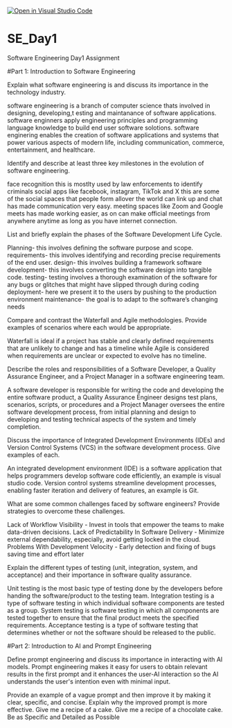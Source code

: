 [![Open in Visual Studio Code](https://classroom.github.com/assets/open-in-vscode-2e0aaae1b6195c2367325f4f02e2d04e9abb55f0b24a779b69b11b9e10269abc.svg)](https://classroom.github.com/online_ide?assignment_repo_id=15586839&assignment_repo_type=AssignmentRepo)
# SE_Day1
Software Engineering Day1 Assignment

#Part 1: Introduction to Software Engineering

Explain what software engineering is and discuss its importance in the technology industry.

software engineering is a branch of computer science thats involved in designing, developing,t esting and maintanance of software applications. software enginners apply engineering principles and programming language knowledge to build end user software solotions.
software enginering enables the creation of software applications and systems that power various aspects of modern life, including communication, commerce, entertainment, and healthcare.

Identify and describe at least three key milestones in the evolution of software engineering.

face recognition this is mostlty used by law enforcements to identify criminals 
social apps like facebook, instagram, TikTok and X this are some of the social spaces that people form allover the world can link up and chat has made communication very easy.
meeting spaces like Zoom and Google meets has made working easier, as on can make official meetings from anywhere anytime as long as you have internet connection.

List and briefly explain the phases of the Software Development Life Cycle.

Planning- this involves defining the software purpose and scope.
requirements- this involves identifying and recording precise requirements of the end user.
design- this involves building a framework
software development- this involves converting the software design into tangible code.
testing- testing involves a thorough examination of the software for any bugs or glitches that might have slipped through during coding
deployment- here we present it to the users by pushing to the production environment
maintenance- the goal is to adapt to the software’s changing needs

Compare and contrast the Waterfall and Agile methodologies. Provide examples of scenarios where each would be appropriate.

Waterfall is ideal if a project has stable and clearly defined requirements that are unlikely to change and has a timeline while Agile is considered when requirements are unclear or expected to evolve has no timeline.


Describe the roles and responsibilities of a Software Developer, a Quality Assurance Engineer, and a Project Manager in a software engineering team.

A software developer is responsible for writing the code and developing the entire software product, a Quality Assurance Engineer designs test plans, scenarios, scripts, or procedures and  a Project Manager oversees the entire software development process, from initial planning and design to developing and testing technical aspects of the system and timely completion. 

Discuss the importance of Integrated Development Environments (IDEs) and Version Control Systems (VCS) in the software development process. Give examples of each.

An integrated development environment (IDE) is a software application that helps programmers develop software code efficiently, an example is visual studio code.
Version control systems streamline development processes, enabling faster iteration and delivery of features, an example is Git.

What are some common challenges faced by software engineers? Provide strategies to overcome these challenges.

Lack of Workflow Visibility - Invest in tools that empower the teams to make data-driven decisions.
Lack of Predictability In Software Delivery - Minimize external dependability, especially, avoid getting locked in the cloud.
Problems With Development Velocity - Early detection and fixing of bugs saving time and effort later


Explain the different types of testing (unit, integration, system, and acceptance) and their importance in software quality assurance.

Unit testing is the most basic type of testing done by the developers before handing the software/product to the testing team.
Integration testing is a type of software testing in which individual software components are tested as a group.
System testing is software testing in which all components are tested together to ensure that the final product meets the specified requirements.
Acceptance testing is a type of software testing that determines whether or not the software should be released to the public.

#Part 2: Introduction to AI and Prompt Engineering

Define prompt engineering and discuss its importance in interacting with AI models.
Prompt engineering makes it easy for users to obtain relevant results in the first prompt and it enhances the user-AI interaction so the AI understands the user's intention even with minimal input.

Provide an example of a vague prompt and then improve it by making it clear, specific, and concise. Explain why the improved prompt is more effective.
Give me a recipe of a cake.
Give me a recipe of a chocolate cake.
Be as Specific and Detailed as Possible





